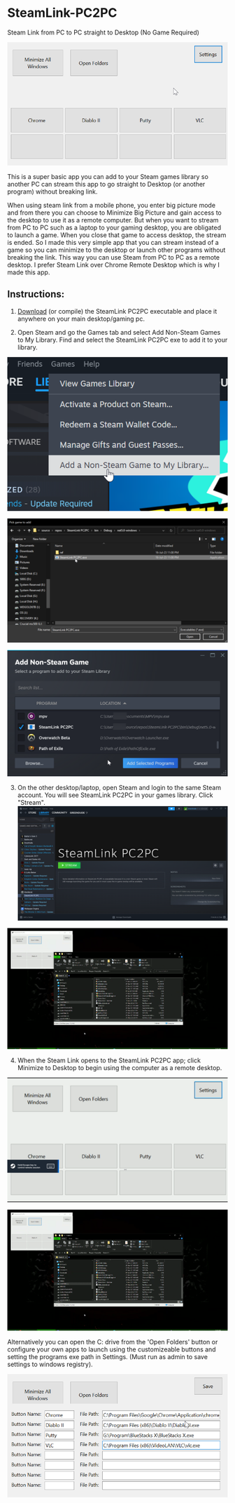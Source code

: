 # SteamLink-PC2PC
Steam Link from PC to PC straight to Desktop (No Game Required)

![Screenshot:](https://github.com/GreenDude120/SteamLink-PC2PC/blob/master/IbOM.png)

This is a super basic app you can add to your Steam games library so another PC can stream this app to go straight to Desktop (or another program) without breaking link.

When using steam link from a mobile phone, you enter big picture mode and from there you can choose to Minimize Big Picture and gain access to the desktop to use it as a remote computer. But when you want to stream from PC to PC such as a laptop to your gaming desktop, you are obligated to launch a game. When you close that game to access desktop, the stream is ended. So I made this very simple app that you can stream instead of a game so you can minimize to the desktop or launch other programs without breaking the link. This way you can use Steam from PC to PC as a remote desktop. I prefer Steam Link over Chrome Remote Desktop which is why I made this app.

## Instructions:

1) [Download](https://github.com/GreenDude120/SteamLink-PC2PC/releases/tag/release) (or compile) the SteamLink PC2PC executable and place it anywhere on your main desktop/gaming pc.

2) Open Steam and go the Games tab and select Add Non-Steam Games to My Library. Find and select the SteamLink PC2PC exe to add it to your library.

![Screenshot:](https://github.com/GreenDude120/SteamLink-PC2PC/blob/master/Z2Av.png)

![Screenshot:](https://github.com/GreenDude120/SteamLink-PC2PC/blob/master/14qf.png)

![Screenshot:](https://github.com/GreenDude120/SteamLink-PC2PC/blob/master/zsH8.png)

3) On the other desktop/laptop, open Steam and login to the same Steam account. You will see SteamLink PC2PC in your games library. Click "Stream".
![Screenshot:](https://github.com/GreenDude120/SteamLink-PC2PC/blob/master/r909Ypf.png)

![Screenshot:](https://github.com/GreenDude120/SteamLink-PC2PC/blob/master/UhAurOg.png)

4) When the Steam Link opens to the SteamLink PC2PC app; click Minimize to Desktop to begin using the computer as a remote desktop.

![Screenshot:](https://github.com/GreenDude120/SteamLink-PC2PC/blob/master/GbB0yWS.png)

![Screenshot:](https://github.com/GreenDude120/SteamLink-PC2PC/blob/master/UhAurOg.png)

Alternatively you can open the C: drive from the 'Open Folders' button or configure your own apps to launch using the customizeable buttons and setting the programs exe path in Settings. (Must run as admin to save settings to windows registry).

![Screenshot:](https://github.com/GreenDude120/SteamLink-PC2PC/blob/master/lni2.png)

